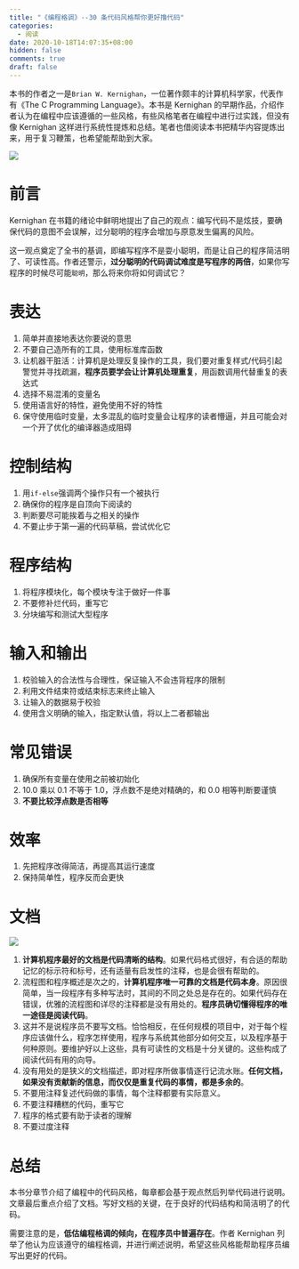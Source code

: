 ```yaml
---
title: "《编程格调》--30 条代码风格帮你更好撸代码"
categories:
  - 阅读
date: 2020-10-18T14:07:35+08:00
hidden: false
comments: true
draft: false
---
```


本书的作者之一是`Brian W. Kernighan`，一位著作颇丰的计算机科学家，代表作有《The C Programming Language》。本书是 Kernighan 的早期作品，介绍作者认为在编程中应该遵循的一些风格，有些风格笔者在编程中进行过实践，但没有像 Kernighan 这样进行系统性提炼和总结。笔者也借阅读本书把精华内容提炼出来，用于复习鞭策，也希望能帮助到大家。

![](https://raw.githubusercontent.com/alwqx/picx-images-hosting/master/common/reading/bcgd-arc.png)

<!--more-->

# 前言

Kernighan 在书籍的绪论中鲜明地提出了自己的观点：编写代码不是炫技，要确保代码的意图不会误解，过分聪明的程序会增加与原意发生偏离的风险。

这一观点奠定了全书的基调，即编写程序不是耍小聪明，而是让自己的程序简洁明了、可读性高。作者还警示，**过分聪明的代码调试难度是写程序的两倍**，如果你写程序的时候尽可能`聪明`，那么将来你将如何调试它？

# 表达

1. 简单并直接地表达你要说的意思
2. 不要自己造所有的工具，使用标准库函数
3. 让机器干脏活：计算机是处理反复操作的工具，我们要对重复样式/代码引起警觉并寻找疏漏，**程序员要学会让计算机处理重复**，用函数调用代替重复的表达式
4. 选择不易混淆的变量名
5. 使用语言好的特性，避免使用不好的特性
6. 保守使用临时变量，太多混乱的临时变量会让程序的读者懵逼，并且可能会对一个开了优化的编译器造成阻碍

# 控制结构

1. 用`if-else`强调两个操作只有一个被执行
2. 确保你的程序是自顶向下阅读的
3. 判断要尽可能挨着与之相关的操作
4. 不要止步于第一遍的代码草稿，尝试优化它

# 程序结构

1. 将程序模块化，每个模块专注于做好一件事
2. 不要修补烂代码，重写它
3. 分块编写和测试大型程序

# 输入和输出

1. 校验输入的合法性与合理性，保证输入不会违背程序的限制
2. 利用文件结束符或结束标志来终止输入
3. 让输入的数据易于校验
4. 使用含义明确的输入，指定默认值，将以上二者都输出

# 常见错误

1. 确保所有变量在使用之前被初始化
2. 10.0 乘以 0.1 不等于 1.0，浮点数不是绝对精确的，和 0.0 相等判断要谨慎
3. **不要比较浮点数是否相等**

# 效率

1. 先把程序改得简洁，再提高其运行速度
2. 保持简单性，程序反而会更快

# 文档

![](res/book.jpg)

1. **计算机程序最好的文档是代码清晰的结构**。如果代码格式很好，有合适的帮助记忆的标示符和标号，还有适量有启发性的注释，也是会很有帮助的。
2. 流程图和程序概述是次之的，**计算机程序唯一可靠的文档是代码本身**。原因很简单，当一段程序有多种写法时，其间的不同之处总是存在的。如果代码存在错误，优雅的流程图和详尽的注释都是没有用处的。**程序员确切懂得程序的唯一途径是阅读代码**。
3. 这并不是说程序员不要写文档。恰恰相反，在任何规模的项目中，对于每个程序应该做什么，程序怎样使用，程序与系统其他部分如何交互，以及程序基于何种原则。要维护好以上这些，具有可读性的文档是十分关键的。这些构成了阅读代码有用的向导。
4. 没有用处的是狭义的文档描述，即对程序所做事情逐行记流水账。**任何文档，如果没有贡献新的信息，而仅仅是重复代码的事情，都是多余的**。
5. 不要用注释复述代码做的事情，每个注释都要有实际意义。
6. 不要注释糟糕的代码，重写它
7. 程序的格式要有助于读者的理解
8. 不要过度注释

# 总结

本书分章节介绍了编程中的代码风格，每章都会基于观点然后列举代码进行说明。文章最后重点介绍了文档。写好文档的关键，在于良好的代码结构和简洁明了的代码。

需要注意的是，**低估编程格调的倾向，在程序员中普遍存在**。作者 Kernighan 列举了他认为应该遵守的编程格调，并进行阐述说明，希望这些风格能帮助程序员编写出更好的代码。
